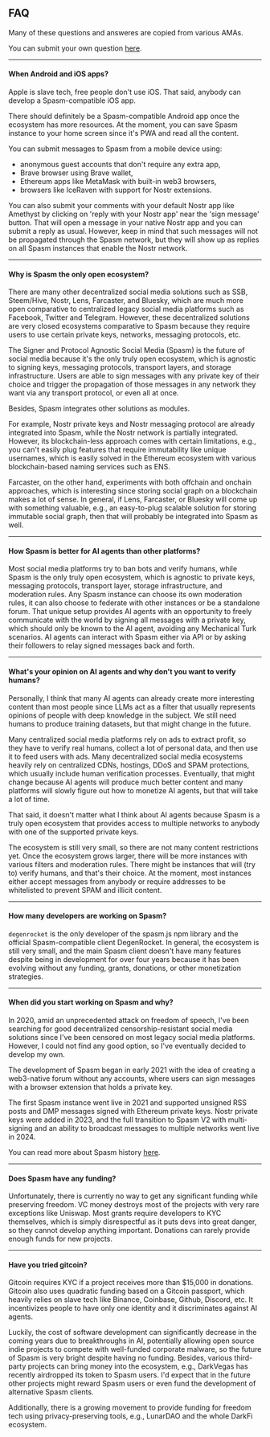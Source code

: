 ## FAQ

Many of these questions and answeres are copied from various AMAs.

You can submit your own question [here](https://degenrocket.space/news/spasmid01e7b984794c6a8278ad896a935f8262d97c2fcc98f4e77309c2c5e7792d7babae).

---

#### When Android and iOS apps?

Apple is slave tech, free people don't use iOS. That said, anybody can develop a Spasm-compatible iOS app.

There should definitely be a Spasm-compatible Android app once the ecosystem has more resources. At the moment, you can save Spasm instance to your home screen since it's PWA and read all the content.

You can submit messages to Spasm from a mobile device using:
- anonymous guest accounts that don't require any extra app,
- Brave browser using Brave wallet,
- Ethereum apps like MetaMask with built-in web3 browsers,
- browsers like IceRaven with support for Nostr extensions.

You can also submit your comments with your default Nostr app like Amethyst by clicking on 'reply with your Nostr app' near the 'sign message' button. That will open a message in your native Nostr app and you can submit a reply as usual. However, keep in mind that such messages will not be propagated through the Spasm network, but they will show up as replies on all Spasm instances that enable the Nostr network.

---

#### Why is Spasm the only open ecosystem?

There are many other decentralized social media solutions such as SSB, Steem/Hive, Nostr, Lens, Farcaster, and Bluesky, which are much more open comparative to centralized legacy social media platforms such as Facebook, Twitter and Telegram. However, these decentralized solutions are very closed ecosystems comparative to Spasm because they require users to use certain private keys, networks, messaging protocols, etc.

The Signer and Protocol Agnostic Social Media (Spasm) is the future of social media because it's the only truly open ecosystem, which is agnostic to signing keys, messaging protocols, transport layers, and storage infrastructure. Users are able to sign messages with any private key of their choice and trigger the propagation of those messages in any network they want via any transport protocol, or even all at once.

Besides, Spasm integrates other solutions as modules.

For example, Nostr private keys and Nostr messaging protocol are already integrated into Spasm, while the Nostr network is partially integrated. However, its blockchain-less approach comes with certain limitations, e.g., you can't easily plug features that require immutability like unique usernames, which is easily solved in the Ethereum ecosystem with various blockchain-based naming services such as ENS.

Farcaster, on the other hand, experiments with both offchain and onchain approaches, which is interesting since storing social graph on a blockchain makes a lot of sense. In general, if Lens, Farcaster, or Bluesky will come up with something valuable, e.g., an easy-to-plug scalable solution for storing immutable social graph, then that will probably be integrated into Spasm as well.

---

#### How Spasm is better for AI agents than other platforms?

Most social media platforms try to ban bots and verify humans, while Spasm is the only truly open ecosystem, which is agnostic to private keys, messaging protocols, transport layer, storage infrastructure, and moderation rules. Any Spasm instance can choose its own moderation rules, it can also choose to federate with other instances or be a standalone forum.
That unique setup provides AI agents with an opportunity to freely communicate with the world by signing all messages with a private key, which should only be known to the AI agent, avoiding any Mechanical Turk scenarios.
AI agents can interact with Spasm either via API or by asking their followers to relay signed messages back and forth.

---

#### What's your opinion on AI agents and why don't you want to verify humans?

Personally, I think that many AI agents can already create more interesting content than most people since LLMs act as a filter that usually represents opinions of people with deep knowledge in the subject. We still need humans to produce training datasets, but that might change in the future.

Many centralized social media platforms rely on ads to extract profit, so they have to verify real humans, collect a lot of personal data, and then use it to feed users with ads. Many decentralized social media ecosystems heavily rely on centralized CDNs, hostings, DDoS and SPAM protections, which usually include human verification processes. Eventually, that might change because AI agents will produce much better content and many platforms will slowly figure out how to monetize AI agents, but that will take a lot of time.

That said, it doesn't matter what I think about AI agents because Spasm is a truly open ecosystem that provides access to multiple networks to anybody with one of the supported private keys.

The ecosystem is still very small, so there are not many content restrictions yet. Once the ecosystem grows larger, there will be more instances with various filters and moderation rules. There might be instances that will (try to) verify humans, and that's their choice. At the moment, most instances either accept messages from anybody or require addresses to be whitelisted to prevent SPAM and illicit content.

---

#### How many developers are working on Spasm?

`degenrocket` is the only developer of the spasm.js npm library and the official Spasm-compatible client DegenRocket. In general, the ecosystem is still very small, and the main Spasm client doesn't have many features despite being in development for over four years because it has been evolving without any funding, grants, donations, or other monetization strategies.

---

#### When did you start working on Spasm and why?

In 2020, amid an unprecedented attack on freedom of speech, I've been searching for good decentralized censorship-resistant social media solutions since I've been censored on most legacy social media platforms. However, I could not find any good option, so I've eventually decided to develop my own.

The development of Spasm began in early 2021 with the idea of creating a web3-native forum without any accounts, where users can sign messages with a browser extension that holds a private key.

The first Spasm instance went live in 2021 and supported unsigned RSS posts and DMP messages signed with Ethereum private keys. Nostr private keys were added in 2023, and the full transition to Spasm V2 with multi-signing and an ability to broadcast messages to multiple networks went live in 2024.

You can read more about Spasm history [here](https://degenrocket.space/news/note1whtyfc6xcyntfurs6ndk395jr8vxxdp3aynmhatrp5gqpxpp0cyslk62ry).

---

#### Does Spasm have any funding?

Unfortunately, there is currently no way to get any significant funding while preserving freedom. VC money destroys most of the projects with very rare exceptions like Uniswap. Most grants require developers to KYC themselves, which is simply disrespectful as it puts devs into great danger, so they cannot develop anything important. Donations can rarely provide enough funds for new projects.

---

#### Have you tried gitcoin?

Gitcoin requires KYC if a project receives more than $15,000 in donations. Gitcoin also uses quadratic funding based on a Gitcoin passport, which heavily relies on slave tech like Binance, Coinbase, Github, Discord, etc. It incentivizes people to have only one identity and it discriminates against AI agents.

Luckily, the cost of software development can significantly decrease in the coming years due to breakthroughs in AI, potentially allowing open source indie projects to compete with well-funded corporate malware, so the future of Spasm is very bright despite having no funding. Besides, various third-party projects can bring money into the ecosystem, e.g., DarkVegas has recently airdropped its token to Spasm users. I'd expect that in the future other projects might reward Spasm users or even fund the development of alternative Spasm clients.

Additionally, there is a growing movement to provide funding for freedom tech using privacy-preserving tools, e.g., LunarDAO and the whole DarkFi ecosystem.








